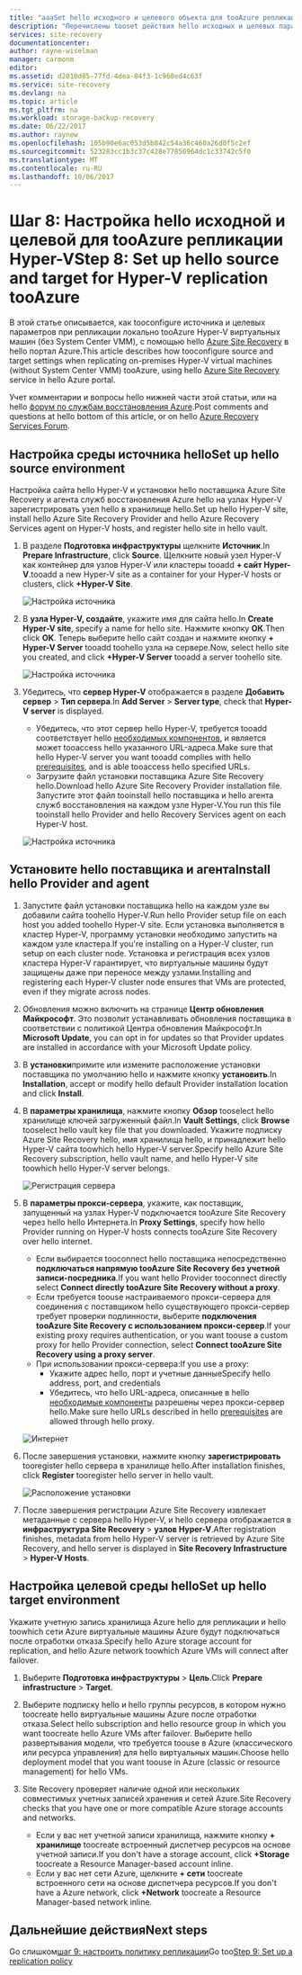 ```yaml
---
title: "aaaSet hello исходного и целевого объекта для tooAzure репликации Hyper-V (без System Center VMM) с Azure Site Recovery | Документы Microsoft"
description: "Перечислены tooset действия hello исходных и целевых параметров репликации хранилища tooAzure виртуальных машин Hyper-V с помощью Azure Site Recovery"
services: site-recovery
documentationcenter: 
author: rayne-wiselman
manager: carmonm
editor: 
ms.assetid: d2010d85-77fd-4dea-84f3-1c960ed4c63f
ms.service: site-recovery
ms.devlang: na
ms.topic: article
ms.tgt_pltfrm: na
ms.workload: storage-backup-recovery
ms.date: 06/22/2017
ms.author: raynew
ms.openlocfilehash: 105b90e6ac053d5b842c54a36c460a26d0f5c2ef
ms.sourcegitcommit: 523283cc1b3c37c428e77850964dc1c33742c5f0
ms.translationtype: MT
ms.contentlocale: ru-RU
ms.lasthandoff: 10/06/2017
---
```

# <a name="step-8-set-up-hello-source-and-target-for-hyper-v-replication-tooazure"></a><span data-ttu-id="cbcbb-103">Шаг 8: Настройка hello исходной и целевой для tooAzure репликации Hyper-V</span><span class="sxs-lookup"><span data-stu-id="cbcbb-103">Step 8: Set up hello source and target for Hyper-V replication tooAzure</span></span>

<span data-ttu-id="cbcbb-104">В этой статье описывается, как tooconfigure источника и целевых параметров при репликации локально tooAzure Hyper-V виртуальных машин (без System Center VMM), с помощью hello [Azure Site Recovery](site-recovery-overview.md) в hello портал Azure.</span><span class="sxs-lookup"><span data-stu-id="cbcbb-104">This article describes how tooconfigure source and target settings when replicating on-premises Hyper-V virtual machines (without System Center VMM) tooAzure, using hello [Azure Site Recovery](site-recovery-overview.md) service in hello Azure portal.</span></span>

<span data-ttu-id="cbcbb-105">Учет комментарии и вопросы hello нижней части этой статьи, или на hello [форум по службам восстановления Azure](https://social.msdn.microsoft.com/forums/azure/home?forum=hypervrecovmgr).</span><span class="sxs-lookup"><span data-stu-id="cbcbb-105">Post comments and questions at hello bottom of this article, or on hello [Azure Recovery Services Forum](https://social.msdn.microsoft.com/forums/azure/home?forum=hypervrecovmgr).</span></span>


## <a name="set-up-hello-source-environment"></a><span data-ttu-id="cbcbb-106">Настройка среды источника hello</span><span class="sxs-lookup"><span data-stu-id="cbcbb-106">Set up hello source environment</span></span>

<span data-ttu-id="cbcbb-107">Настройка сайта hello Hyper-V и установки hello поставщика Azure Site Recovery и агента служб восстановления Azure hello на узлах Hyper-V зарегистрировать узел hello в хранилище hello.</span><span class="sxs-lookup"><span data-stu-id="cbcbb-107">Set up hello Hyper-V site, install hello Azure Site Recovery Provider and hello Azure Recovery Services agent on Hyper-V hosts, and register hello site in hello vault.</span></span>

1. <span data-ttu-id="cbcbb-108">В разделе **Подготовка инфраструктуры** щелкните **Источник**.</span><span class="sxs-lookup"><span data-stu-id="cbcbb-108">In **Prepare Infrastructure**, click **Source**.</span></span> <span data-ttu-id="cbcbb-109">Щелкните новый узел Hyper-V как контейнер для узлов Hyper-V или кластеры tooadd **+ сайт Hyper-V**.</span><span class="sxs-lookup"><span data-stu-id="cbcbb-109">tooadd a new Hyper-V site as a container for your Hyper-V hosts or clusters, click **+Hyper-V Site**.</span></span>

    ![Настройка источника](./media/hyper-v-site-walkthrough-source-target/set-source1.png)
2. <span data-ttu-id="cbcbb-111">В **узла Hyper-V, создайте**, укажите имя для сайта hello.</span><span class="sxs-lookup"><span data-stu-id="cbcbb-111">In **Create Hyper-V site**, specify a name for hello site.</span></span> <span data-ttu-id="cbcbb-112">Нажмите кнопку **ОК**.</span><span class="sxs-lookup"><span data-stu-id="cbcbb-112">Then click **OK**.</span></span> <span data-ttu-id="cbcbb-113">Теперь выберите hello сайт создан и нажмите кнопку **+ Hyper-V Server** tooadd toohello узла на сервере.</span><span class="sxs-lookup"><span data-stu-id="cbcbb-113">Now, select hello site you created, and click **+Hyper-V Server** tooadd a server toohello site.</span></span>

    ![Настройка источника](./media/hyper-v-site-walkthrough-source-target/set-source2.png)

3. <span data-ttu-id="cbcbb-115">Убедитесь, что **сервер Hyper-V** отображается в разделе **Добавить сервер** > **Тип сервера**.</span><span class="sxs-lookup"><span data-stu-id="cbcbb-115">In **Add Server** > **Server type**, check that **Hyper-V server** is displayed.</span></span>

    - <span data-ttu-id="cbcbb-116">Убедитесь, что этот сервер hello Hyper-V, требуется tooadd соответствует hello [необходимых компонентов](#on-premises-prerequisites), и является может tooaccess hello указанного URL-адреса.</span><span class="sxs-lookup"><span data-stu-id="cbcbb-116">Make sure that hello Hyper-V server you want tooadd complies with hello [prerequisites](#on-premises-prerequisites), and is able tooaccess hello specified URLs.</span></span>
    - <span data-ttu-id="cbcbb-117">Загрузите файл установки поставщика Azure Site Recovery hello.</span><span class="sxs-lookup"><span data-stu-id="cbcbb-117">Download hello Azure Site Recovery Provider installation file.</span></span> <span data-ttu-id="cbcbb-118">Запустите этот файл tooinstall hello поставщика и hello агента служб восстановления на каждом узле Hyper-V.</span><span class="sxs-lookup"><span data-stu-id="cbcbb-118">You run this file tooinstall hello Provider and hello Recovery Services agent on each Hyper-V host.</span></span>

    ![Настройка источника](./media/hyper-v-site-walkthrough-source-target/set-source3.png)


## <a name="install-hello-provider-and-agent"></a><span data-ttu-id="cbcbb-120">Установите hello поставщика и агента</span><span class="sxs-lookup"><span data-stu-id="cbcbb-120">Install hello Provider and agent</span></span>

1. <span data-ttu-id="cbcbb-121">Запустите файл установки поставщика hello на каждом узле вы добавили сайта toohello Hyper-V.</span><span class="sxs-lookup"><span data-stu-id="cbcbb-121">Run hello Provider setup file on each host you added toohello Hyper-V site.</span></span> <span data-ttu-id="cbcbb-122">Если установка выполняется в кластер Hyper-V, программу установки необходимо запустить на каждом узле кластера.</span><span class="sxs-lookup"><span data-stu-id="cbcbb-122">If you're installing on a Hyper-V cluster, run setup on each cluster node.</span></span> <span data-ttu-id="cbcbb-123">Установка и регистрация всех узлов кластера Hyper-V гарантирует, что виртуальные машины будут защищены даже при переносе между узлами.</span><span class="sxs-lookup"><span data-stu-id="cbcbb-123">Installing and registering each Hyper-V cluster node ensures that VMs are protected, even if they migrate across nodes.</span></span>
2. <span data-ttu-id="cbcbb-124">Обновления можно включить на странице **Центр обновления Майкрософт**. Это позволит устанавливать обновления поставщика в соответствии с политикой Центра обновления Майкрософт.</span><span class="sxs-lookup"><span data-stu-id="cbcbb-124">In **Microsoft Update**, you can opt in for updates so that Provider updates are installed in accordance with your Microsoft Update policy.</span></span>
3. <span data-ttu-id="cbcbb-125">В **установки**примите или измените расположение установки поставщика по умолчанию hello и нажмите кнопку **установить**.</span><span class="sxs-lookup"><span data-stu-id="cbcbb-125">In **Installation**, accept or modify hello default Provider installation location and click **Install**.</span></span>
4. <span data-ttu-id="cbcbb-126">В **параметры хранилища**, нажмите кнопку **Обзор** tooselect hello хранилище ключей загруженный файл.</span><span class="sxs-lookup"><span data-stu-id="cbcbb-126">In **Vault Settings**, click **Browse** tooselect hello vault key file that you downloaded.</span></span> <span data-ttu-id="cbcbb-127">Укажите подписку Azure Site Recovery hello, имя хранилища hello, и принадлежит hello Hyper-V сайта toowhich hello Hyper-V server.</span><span class="sxs-lookup"><span data-stu-id="cbcbb-127">Specify hello Azure Site Recovery subscription, hello vault name, and hello Hyper-V site toowhich hello Hyper-V server belongs.</span></span>

    ![Регистрация сервера](./media/hyper-v-site-walkthrough-source-target/provider3.png)

5. <span data-ttu-id="cbcbb-129">В **параметры прокси-сервера**, укажите, как поставщик, запущенный на узлах Hyper-V подключается tooAzure Site Recovery через hello hello Интернета.</span><span class="sxs-lookup"><span data-stu-id="cbcbb-129">In **Proxy Settings**, specify how hello Provider running on Hyper-V hosts connects tooAzure Site Recovery over hello internet.</span></span>

    * <span data-ttu-id="cbcbb-130">Если выбирается tooconnect hello поставщика непосредственно **подключаться напрямую tooAzure Site Recovery без учетной записи-посредника**.</span><span class="sxs-lookup"><span data-stu-id="cbcbb-130">If you want hello Provider tooconnect directly select **Connect directly tooAzure Site Recovery without a proxy**.</span></span>
    * <span data-ttu-id="cbcbb-131">Если требуется toouse настраиваемого прокси-сервера для соединения с поставщиком hello существующего прокси-сервер требует проверки подлинности, выберите **подключения tooAzure Site Recovery с использованием прокси-сервер**.</span><span class="sxs-lookup"><span data-stu-id="cbcbb-131">If your existing proxy requires authentication, or you want toouse a custom proxy for hello Provider connection, select **Connect tooAzure Site Recovery using a proxy server**.</span></span>
    * <span data-ttu-id="cbcbb-132">При использовании прокси-сервера:</span><span class="sxs-lookup"><span data-stu-id="cbcbb-132">If you use a proxy:</span></span>
        - <span data-ttu-id="cbcbb-133">Укажите адрес hello, порт и учетные данные</span><span class="sxs-lookup"><span data-stu-id="cbcbb-133">Specify hello address, port, and credentials</span></span>
        - <span data-ttu-id="cbcbb-134">Убедитесь, что hello URL-адреса, описанные в hello [необходимые компоненты](#prerequisites) разрешены через прокси-сервер hello.</span><span class="sxs-lookup"><span data-stu-id="cbcbb-134">Make sure hello URLs described in hello [prerequisites](#prerequisites) are allowed through hello proxy.</span></span>

    ![Интернет](./media/hyper-v-site-walkthrough-source-target/provider7.png)

6. <span data-ttu-id="cbcbb-136">После завершения установки, нажмите кнопку **зарегистрировать** tooregister hello сервера в хранилище hello.</span><span class="sxs-lookup"><span data-stu-id="cbcbb-136">After installation finishes, click **Register** tooregister hello server in hello vault.</span></span>

    ![Расположение установки](./media/hyper-v-site-walkthrough-source-target/provider2.png)

7. <span data-ttu-id="cbcbb-138">После завершения регистрации Azure Site Recovery извлекает метаданные с сервера hello Hyper-V, и hello сервера отображается в **инфраструктура Site Recovery** > **узлов Hyper-V**.</span><span class="sxs-lookup"><span data-stu-id="cbcbb-138">After registration finishes, metadata from hello Hyper-V server is retrieved by Azure Site Recovery, and hello server is displayed in **Site Recovery Infrastructure** > **Hyper-V Hosts**.</span></span>


## <a name="set-up-hello-target-environment"></a><span data-ttu-id="cbcbb-139">Настройка целевой среды hello</span><span class="sxs-lookup"><span data-stu-id="cbcbb-139">Set up hello target environment</span></span>

<span data-ttu-id="cbcbb-140">Укажите учетную запись хранилища Azure hello для репликации и hello toowhich сети Azure виртуальные машины Azure будут подключаться после отработки отказа.</span><span class="sxs-lookup"><span data-stu-id="cbcbb-140">Specify hello Azure storage account for replication, and hello Azure network toowhich Azure VMs will connect after failover.</span></span>

1. <span data-ttu-id="cbcbb-141">Выберите **Подготовка инфраструктуры** > **Цель**.</span><span class="sxs-lookup"><span data-stu-id="cbcbb-141">Click **Prepare infrastructure** > **Target**.</span></span>
2. <span data-ttu-id="cbcbb-142">Выберите подписку hello и hello группы ресурсов, в котором нужно toocreate hello виртуальные машины Azure после отработки отказа.</span><span class="sxs-lookup"><span data-stu-id="cbcbb-142">Select hello subscription and hello resource group in which you want toocreate hello Azure VMs after failover.</span></span> <span data-ttu-id="cbcbb-143">Выберите hello развертывания модели, что требуется toouse в Azure (классического или ресурса управления) для hello виртуальных машин.</span><span class="sxs-lookup"><span data-stu-id="cbcbb-143">Choose hello deployment model that you want toouse in Azure (classic or resource management) for hello VMs.</span></span>

3. <span data-ttu-id="cbcbb-144">Site Recovery проверяет наличие одной или нескольких совместимых учетных записей хранения и сетей Azure.</span><span class="sxs-lookup"><span data-stu-id="cbcbb-144">Site Recovery checks that you have one or more compatible Azure storage accounts and networks.</span></span>

    - <span data-ttu-id="cbcbb-145">Если у вас нет учетной записи хранилища, нажмите кнопку **+ хранилище** toocreate встроенный диспетчер ресурсов на основе учетной записи.</span><span class="sxs-lookup"><span data-stu-id="cbcbb-145">If you don't have a storage account, click **+Storage** toocreate a Resource Manager-based account inline.</span></span> 
    - <span data-ttu-id="cbcbb-146">Если у вас нет сети Azure, щелкните **+ сети** toocreate встроенного сети на основе диспетчера ресурсов.</span><span class="sxs-lookup"><span data-stu-id="cbcbb-146">If you don't have a Azure network, click **+Network** toocreate a Resource Manager-based network inline.</span></span>






## <a name="next-steps"></a><span data-ttu-id="cbcbb-147">Дальнейшие действия</span><span class="sxs-lookup"><span data-stu-id="cbcbb-147">Next steps</span></span>

<span data-ttu-id="cbcbb-148">Go слишком[шаг 9: настроить политику репликации](hyper-v-site-walkthrough-replication.md)</span><span class="sxs-lookup"><span data-stu-id="cbcbb-148">Go too[Step 9: Set up a replication policy](hyper-v-site-walkthrough-replication.md)</span></span>

